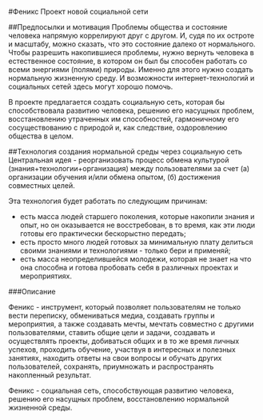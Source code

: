 #Феникс
Проект новой социальной сети

##Предпосылки и мотивация
Проблемы общества и состояние человека напрямую коррелируют друг с другом. И, судя по их остроте и масштабу, можно сказать, что это состояние далеко от нормального. Чтобы разрешить накопившиеся проблемы, нужно вернуть человека в естественное состояние, в котором он был бы способен работать со всеми энергиями (полями) природы. Именно для этого нужно создать нормальную жизненную среду. И возможности интернет-технологий и социальных сетей здесь могут хорошо помочь.

В проекте предлагается создать социальную сеть, которая бы способствовала развитию человека, решению его насущных проблем, восстановлению утраченных им способностей, гармоничному его сосуществованию с природой и, как следствие, оздоровлению общества в целом.

##Технология создания нормальной среды через социальную сеть
Центральная идея - реорганизовать процесс обмена культурой (знания+технологии+организация) между пользователями за счет (а) организации обучения и/или обмена опытом, (б) достижения совместных целей.

Эта технология будет работать по следующим причинам:
- есть масса людей старшего поколения, которые накопили знания и опыт, но он оказывается не восстребован, в то время, как эти люди готовы его практически бескорыстно передать;
- есть просто много людей готовых за минимальную плату делиться своими знаниями и технологиями - только бери и применяй;
- есть масса неопределившейся молодежи, которая не знает на что она способна и готова пробовать себя в различных проектах и мероприятиях.


###Описание

Феникс - инструмент, который позволяет пользователям не только вести переписку, обмениваться медиа, создавать группы и мероприятия, а также создавать мечты, мечтать совместно с другими пользователями, ставить общие цели и задачи, создавать и осуществлять проекты, добиваться общих и в то же время личных успехов, проходить обучение, участвуя в интересных и полезных занятиях, находить ответы на свои вопросы и обучать других пользователей, сохранять, приумножать и распространять накопленный результат.

Феникс - социальная сеть, способствующая развитию человека, решению его насущных проблем, восстановлению нормальной жизненной среды.
